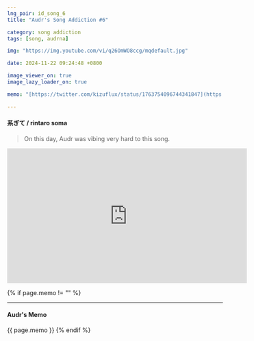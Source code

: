 ```yaml
---
lng_pair: id_song_6
title: "Audr's Song Addiction #6"

category: song addiction
tags: [song, audrna]

img: "https://img.youtube.com/vi/q26OmWO8ccg/mqdefault.jpg"

date: 2024-11-22 09:24:48 +0800

image_viewer_on: true
image_lazy_loader_on: true

memo: "[https://twitter.com/kizuflux/status/1763754096744341847](https://twitter.com/kizuflux/status/1763754096744341847){:target='\_blank'}"

---
```


<!-- outline-start -->
#### 系ぎて / rintaro soma
<!-- outline-end -->

> On this day, Audr was vibing very hard to this song.

<iframe
  width="560"
  height="315"
  src="https://www.youtube.com/embed/q26OmWO8ccg"
  title="YouTube video player"
  frameborder="0"
  allow="accelerometer; clipboard-write; encrypted-media; gyroscope; picture-in-picture; web-share"
  referrerpolicy="strict-origin-when-cross-origin"
  allowfullscreen
  data-align="center"
></iframe>

{% if page.memo != "" %}
<hr>

#### Audr's Memo

{{ page.memo }}
{% endif %}
